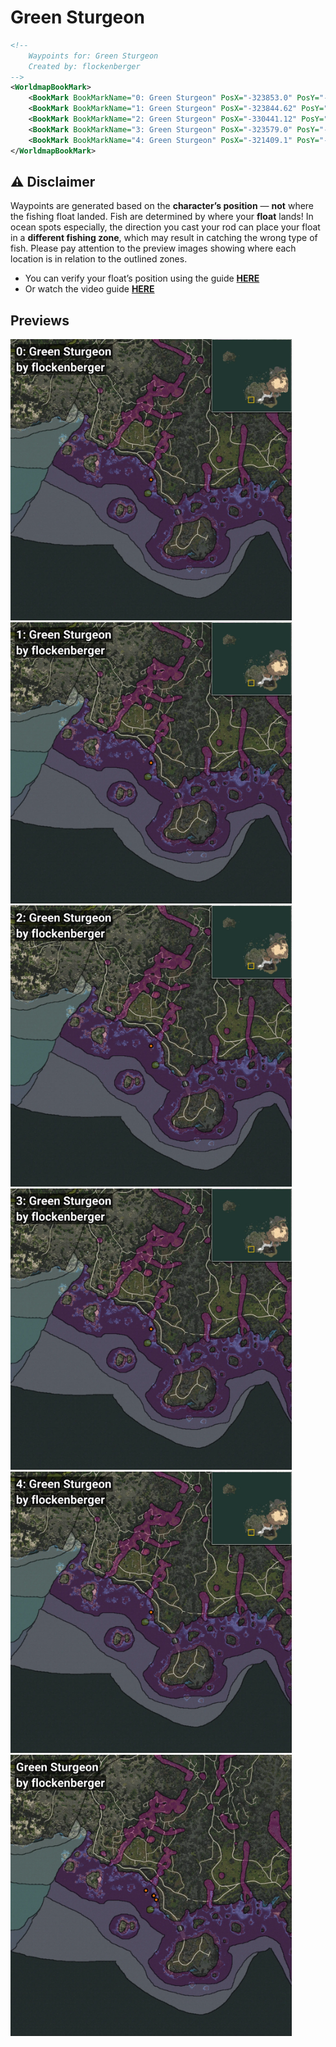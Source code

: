 # Green Sturgeon
```xml
<!--
    Waypoints for: Green Sturgeon
    Created by: flockenberger
-->
<WorldmapBookMark>
    <BookMark BookMarkName="0: Green Sturgeon" PosX="-323853.0" PosY="-8199.456" PosZ="-605420.75" />
    <BookMark BookMarkName="1: Green Sturgeon" PosX="-323844.62" PosY="-8199.946" PosZ="-605312.2" />
    <BookMark BookMarkName="2: Green Sturgeon" PosX="-330441.12" PosY="-8028.7207" PosZ="-600625.25" />
    <BookMark BookMarkName="3: Green Sturgeon" PosX="-323579.0" PosY="-8168.0" PosZ="-605353.0" />
    <BookMark BookMarkName="4: Green Sturgeon" PosX="-321409.1" PosY="-7863.4424" PosZ="-608820.75" />
</WorldmapBookMark>
```

## ⚠️ Disclaimer
Waypoints are generated based on the __**character’s position**__ — __not__ where the fishing float landed.
Fish are determined by where your **float** lands!
In ocean spots especially, the direction you cast your rod can place your float in a **different fishing zone**, which may result in catching the wrong type of fish.
Please pay attention to the preview images showing where each location is in relation to the outlined zones.

- You can verify your float’s position using the guide [**HERE**](https://flockenberger.github.io/bdo-fish-position/)
- Or watch the video guide [**HERE**](https://youtu.be/t-VXcRoNojk)

## Previews
<img src="./Green Sturgeon_0_Preview.webp" width="450"/> <img src="./Green Sturgeon_1_Preview.webp" width="450"/> <img src="./Green Sturgeon_2_Preview.webp" width="450"/> <img src="./Green Sturgeon_3_Preview.webp" width="450"/> <img src="./Green Sturgeon_4_Preview.webp" width="450"/> <img src="./Green Sturgeon_Preview.webp" width="450"/> 